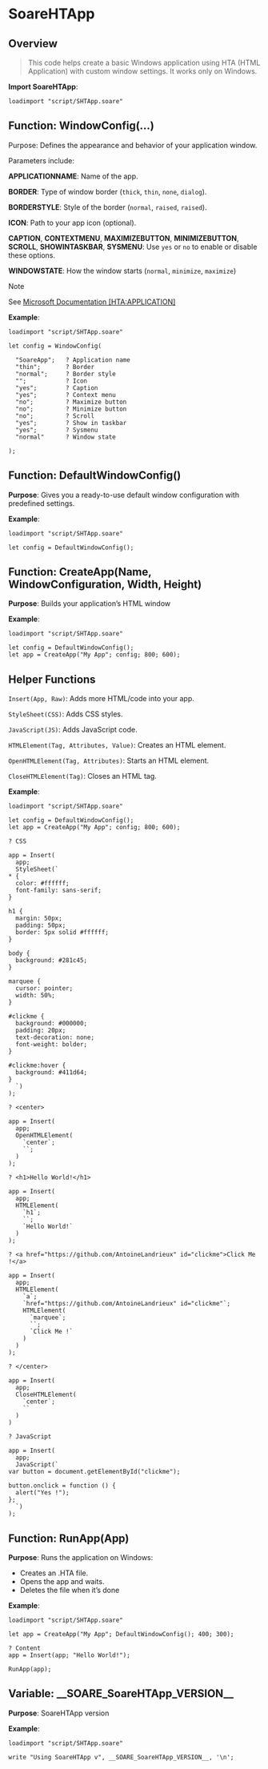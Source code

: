 
# SoareHTApp

## Overview

>
> This code helps create a basic Windows application using HTA (HTML Application) with custom window settings. It works only on Windows.
>

**Import SoareHTApp**:

```soare
loadimport "script/SHTApp.soare"
```

## Function: WindowConfig(...)

Purpose: Defines the appearance and behavior of your application window.

Parameters include:

**APPLICATIONNAME**: Name of the app.

**BORDER**: Type of window border (`thick`, `thin`, `none`, `dialog`).

**BORDERSTYLE**: Style of the border (`normal`, `raised`, `raised`).

**ICON**: Path to your app icon (optional).

**CAPTION**, **CONTEXTMENU**, **MAXIMIZEBUTTON**, **MINIMIZEBUTTON**, **SCROLL**, **SHOWINTASKBAR**, **SYSMENU**: Use `yes` or `no` to enable or disable these options.

**WINDOWSTATE**: How the window starts (`normal`, `minimize`, `maximize`)

> [!NOTE]
>
> See [Microsoft Documentation [HTA:APPLICATION]](https://learn.microsoft.com/en-us/previous-versions/ms536495(v=vs.85))
>

**Example**:

```soare
loadimport "script/SHTApp.soare"

let config = WindowConfig(

  "SoareApp";   ? Application name
  "thin";       ? Border
  "normal";     ? Border style
  "";           ? Icon
  "yes";        ? Caption
  "yes";        ? Context menu
  "no";         ? Maximize button
  "no";         ? Minimize button
  "no";         ? Scroll
  "yes";        ? Show in taskbar
  "yes";        ? Sysmenu
  "normal"      ? Window state

);
```

## Function: DefaultWindowConfig()

**Purpose**: Gives you a ready-to-use default window configuration with predefined settings.

**Example**:

```soare
loadimport "script/SHTApp.soare"

let config = DefaultWindowConfig();
```

## Function: CreateApp(Name, WindowConfiguration, Width, Height)

**Purpose**: Builds your application’s HTML window

**Example**:

```soare
loadimport "script/SHTApp.soare"

let config = DefaultWindowConfig();
let app = CreateApp("My App"; config; 800; 600);
```

## Helper Functions

`Insert(App, Raw)`: Adds more HTML/code into your app.

`StyleSheet(CSS)`: Adds CSS styles.

`JavaScript(JS)`: Adds JavaScript code.

`HTMLElement(Tag, Attributes, Value)`: Creates an HTML element.

`OpenHTMLElement(Tag, Attributes)`: Starts an HTML element.

`CloseHTMLElement(Tag)`: Closes an HTML tag.

**Example**:

```soare
loadimport "script/SHTApp.soare"

let config = DefaultWindowConfig();
let app = CreateApp("My App"; config; 800; 600);

? CSS

app = Insert(
  app;
  StyleSheet(`
* {
  color: #ffffff;
  font-family: sans-serif;
}

h1 {
  margin: 50px;
  padding: 50px;
  border: 5px solid #ffffff;
}

body {
  background: #281c45;
}

marquee {
  cursor: pointer;
  width: 50%;
}

#clickme {
  background: #000000;
  padding: 20px;
  text-decoration: none;
  font-weight: bolder;
}

#clickme:hover {
  background: #411d64;
}
  `)
);

? <center>

app = Insert(
  app;
  OpenHTMLElement(
    `center`;
    ``;
  )
);

? <h1>Hello World!</h1>

app = Insert(
  app;
  HTMLElement(
    `h1`;
    ``;
    `Hello World!`
  )
);

? <a href="https://github.com/AntoineLandrieux" id="clickme">Click Me !</a>

app = Insert(
  app;
  HTMLElement(
    `a`;
    `href="https://github.com/AntoineLandrieux" id="clickme"`;
    HTMLElement(
      `marquee`;
      ``;
      `Click Me !`
    )
  )
);

? </center>

app = Insert(
  app;
  CloseHTMLElement(
    `center`;
    ``
  )
)

? JavaScript

app = Insert(
  app;
  JavaScript(`
var button = document.getElementById("clickme");

button.onclick = function () {
  alert("Yes !");
};
  `)
);
```

## Function: RunApp(App)

**Purpose**: Runs the application on Windows:

- Creates an .HTA file.
- Opens the app and waits.
- Deletes the file when it’s done

**Example**:

```soare
loadimport "script/SHTApp.soare"

let app = CreateApp("My App"; DefaultWindowConfig(); 400; 300);

? Content
app = Insert(app; "Hello World!");

RunApp(app);
```

## Variable: \_\_SOARE_SoareHTApp_VERSION\_\_

**Purpose**: SoareHTApp version

**Example**:

```soare
loadimport "script/SHTApp.soare"

write "Using SoareHTApp v", __SOARE_SoareHTApp_VERSION__, '\n';
```
